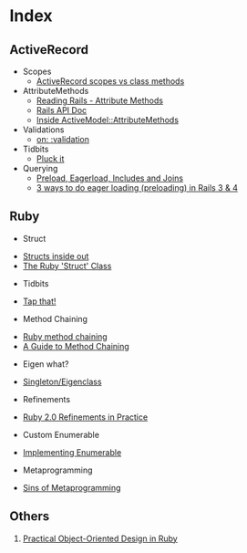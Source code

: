 # Index

## ActiveRecord

 - Scopes
    * [ActiveRecord scopes vs class methods](http://blog.plataformatec.com.br/2013/02/active-record-scopes-vs-class-methods/)
 - AttributeMethods
    * [Reading Rails - Attribute Methods](http://www.monkeyandcrow.com/blog/reading_rails_attribute_methods/)
    * [Rails API Doc](http://api.rubyonrails.org/classes/ActiveModel/AttributeMethods.html)
    * [Inside ActiveModel::AttributeMethods](https://github.com/oscardelben/words-about-code/blob/master/2012/04/rails-internals-inside-attribute-methods.md#rails-internals-inside-active-model-attribute-methods)
 - Validations
    * [on: :validation](http://blog.arkency.com/2014/04/mastering-rails-validations-contexts/)	 
 - Tidbits
    * [Pluck it](http://meltingice.net/2013/06/11/pluck-multiple-columns-rails/)
 - Querying
    * [Preload, Eagerload, Includes and Joins](http://blog.bigbinary.com/2013/07/01/preload-vs-eager-load-vs-joins-vs-includes.html)
    * [3 ways to do eager loading (preloading) in Rails 3 & 4](http://blog.arkency.com/2013/12/rails4-preloading/)

## Ruby 

 - Struct
  * [Structs inside out](http://blog.rubybestpractices.com/posts/rklemme/017-Struct.html)
  * [The Ruby 'Struct' Class](http://stephaniehoh.github.io/blog/2013/12/28/the-ruby-struct-class/) 
 - Tidbits
  * [Tap that!](http://seejohncode.com/2012/01/02/ruby-tap-that/)
 - Method Chaining
  * [Ruby method chaining](http://tjackiw.tumblr.com/post/23155838377/interview-challenge-ruby-method-chaining)
  * [A Guide to Method Chaining](http://www.sitepoint.com/a-guide-to-method-chaining/)
 - Eigen what?
  * [Singleton/Eigenclass](http://madebydna.com/all/code/2011/06/24/eigenclasses-demystified.html)
 - Refinements
  * [Ruby 2.0 Refinements in Practice](http://yehudakatz.com/2010/11/30/ruby-2-0-refinements-in-practice/)
 - Custom Enumerable 
  * [Implementing Enumerable](http://mauricio.github.io/2015/01/12/implementing-enumerable-in-ruby.html)
 - Metaprogramming
  * [Sins of Metaprogramming](https://www.codeschool.com/blog/2015/04/24/7-deadly-sins-of-ruby-metaprogramming/)

  

## Others
1. [Practical Object-Oriented Design in Ruby](https://github.com/skmetz/poodr)
